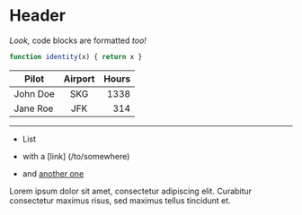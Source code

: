 Header
======

_Look,_ code blocks are formatted *too!*

``` js
function identity(x) { return x }
```

Pilot    | Airport | Hours
---------|:-------:|-----:
John Doe |   SKG   |  1338
Jane Roe |   JFK   |   314

- - - - - - - - - - - - - - -

+ List
 + with a [link] (/to/somewhere)
+ and [another one]


  [another one]:  http://example.com 'Example title'

Lorem ipsum dolor sit amet, consectetur adipiscing elit.
Curabitur consectetur maximus risus, sed maximus tellus tincidunt et.